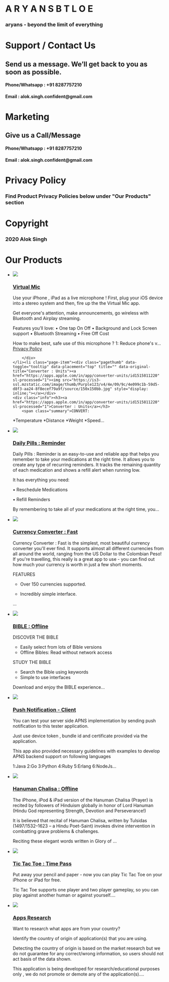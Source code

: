 <html>
<body>
<h1>A R Y A N S B T L O E</h1>
<h3>aryans - beyond the limit of everything</h3>
	
<div>
<h1>Support / Contact Us</h1>
<h2>Send us a message. We’ll get back to you as soon as possible.</h2>
<h4>Phone/Whatsapp  : +91 8287757210</h4>
<h4>Email           : alok.singh.confident@gmail.com</h4>
</div>
	
<div>
<h1>Marketing</h1>
<h2>Give us a Call/Message</h2>
<h4>Phone/Whatsapp  : +91 8287757210</h4>
<h4>Email           : alok.singh.confident@gmail.com</h4>
</div>

<div>
<h1>Privacy Policy</h1>
<h3>Find Product Privacy Policies below under "Our Products" section</h3>
</div>

<div>
<h1>Copyright</h1>
<h3>2020 Alok Singh</h3>
</div>

<h1>Our Products</h1>  
  <ul class="page-itemlist">
<li class="page-item"><div class="pagethumb" data-toggle="tooltip" data-placement="top" title="" data-original-title="Virtual Mic"><a href="https://apps.apple.com/in/app/virtual-mic/id1514011963" sl-processed="1"><img src="https://is5-ssl.mzstatic.com/image/thumb/Purple113/v4/95/3d/6d/953d6d78-8650-6fee-f734-1977f07a937a/source/150x150bb.jpg" style="display: inline;"></a></div>
	<div class="info"><h3><a href="https://apps.apple.com/in/app/virtual-mic/id1514011963" sl-processed="1">Virtual Mic</a></h3>
		<span class="summary">Use your iPhone , iPad as a live microphone !
First, plug your iOS device into a stereo system and then, fire up the the Virtual Mic app. 

Get everyone's attention, make announcements, go wireless with Bluetooth and Airplay streaming.


Features you’ll love:
• One tap On Off
• Background and Lock Screen support
• Bluetooth Streaming
• Free Off Cost

How to make best, safe use of this microphone ?
1: Reduce phone's v...</span>
<a href="https://aryansbtloe.github.io/com.aryansbtloe.privacy.microphone.ios/">Privacy Policy</a>

		</div>
	</li><li class="page-item"><div class="pagethumb" data-toggle="tooltip" data-placement="top" title="" data-original-title="Converter : Units"><a href="https://apps.apple.com/in/app/converter-units/id1515811220" sl-processed="1"><img src="https://is3-ssl.mzstatic.com/image/thumb/Purple123/v4/4e/09/9c/4e099c1b-59d5-d8f3-aa24-8f8ecef79a9f/source/150x150bb.jpg" style="display: inline;"></a></div>
	<div class="info"><h3><a href="https://apps.apple.com/in/app/converter-units/id1515811220" sl-processed="1">Converter : Units</a></h3>
		<span class="summary">CONVERT:

*Temperature
*Distance
*Weight
*Speed...</span>
		</div>
	</li><li class="page-item"><div class="pagethumb" data-toggle="tooltip" data-placement="top" title="" data-original-title="Daily Pills : Reminder"><a href="https://apps.apple.com/in/app/daily-pills-reminder/id1510203960" sl-processed="1"><img src="https://is4-ssl.mzstatic.com/image/thumb/Purple123/v4/0a/ce/01/0ace016f-a0cd-c068-1482-d24ce4ddfd7f/source/150x150bb.jpg" style="display: inline;"></a></div>
	<div class="info"><h3><a href="https://apps.apple.com/in/app/daily-pills-reminder/id1510203960" sl-processed="1">Daily Pills : Reminder</a></h3>
		<span class="summary">Daily Pills : Reminder is an easy-to-use and reliable app that helps you remember to take your medications at the right time. It allows you to create any type of recurring reminders. It tracks the remaining quantity of each medication and shows a refill alert when running low.


It has everything you need:


• Reschedule Medications

• Refill Reminders


By remembering to take all of your medications at the right time, you...</span>
		</div>
	</li><li class="page-item"><div class="pagethumb" data-toggle="tooltip" data-placement="top" title="" data-original-title="Currency Converter : Fast"><a href="https://apps.apple.com/in/app/currency-converter-fast/id1509291290" sl-processed="1"><img src="https://is3-ssl.mzstatic.com/image/thumb/Purple113/v4/7f/ce/e3/7fcee356-2bfc-125c-fabf-1c855774df2b/source/150x150bb.jpg" style="display: inline;"></a></div>
	<div class="info"><h3><a href="https://apps.apple.com/in/app/currency-converter-fast/id1509291290" sl-processed="1">Currency Converter : Fast</a></h3>
		<span class="summary">Currency Converter : Fast is the simplest, most beautiful currency converter you'll ever find. It supports almost all different currencies from all around the world, ranging from the US Dollar to the Colombian Peso! If you're travelling, this really is a great app to use - you can find out how much your currency is worth in just a few short moments.


FEATURES

- Over 150 currencies supported.

- Incredibly simple interface.

...</span>
		</div>
	</li><li class="page-item"><div class="pagethumb" data-toggle="tooltip" data-placement="top" title="" data-original-title="BIBLE : Offline"><a href="https://apps.apple.com/in/app/bible-offline/id1508795537" sl-processed="1"><img src="https://is3-ssl.mzstatic.com/image/thumb/Purple123/v4/83/6e/5e/836e5eff-29db-37ad-7da6-4e6382191d5a/source/150x150bb.jpg" style="display: inline;"></a></div>
	<div class="info"><h3><a href="https://apps.apple.com/in/app/bible-offline/id1508795537" sl-processed="1">BIBLE : Offline</a></h3>
		<span class="summary">DISCOVER THE BIBLE 

* Easily select from lots of Bible versions
* Offline Bibles: Read without network access

STUDY THE BIBLE

* Search the Bible using keywords
* Simple to use interfaces


Download and enjoy the BIBLE experience...</span>
		</div>
	</li><li class="page-item"><div class="pagethumb" data-toggle="tooltip" data-placement="top" title="" data-original-title="Push Notification - Client"><a href="https://apps.apple.com/in/app/push-notification-client/id1516378834" sl-processed="1"><img src="https://is3-ssl.mzstatic.com/image/thumb/Purple123/v4/f8/f3/a3/f8f3a372-e45f-dd3e-7d79-b687f13131cb/source/150x150bb.jpg" style="display: inline;"></a></div>
	<div class="info"><h3><a href="https://apps.apple.com/in/app/push-notification-client/id1516378834" sl-processed="1">Push Notification - Client</a></h3>
		<span class="summary">You can test your server side APNS implementation by sending push notification to this tester application. 

Just use device token , bundle id and certificate provided via the application.

This app also provided necessary guidelines with examples to develop APNS backend support on
following languages

1:Java
2:Go
3:Python
4:Ruby
5:Erlang
6:NodeJs...</span>
		</div>
	</li><li class="page-item"><div class="pagethumb" data-toggle="tooltip" data-placement="top" title="" data-original-title="Hanuman Chalisa : Offline"><a href="https://apps.apple.com/in/app/hanuman-chalisa-offline/id1509206340" sl-processed="1"><img src="https://is5-ssl.mzstatic.com/image/thumb/Purple123/v4/c2/10/8c/c2108c4b-3cf8-d504-1c3c-fa9a763e0bed/source/150x150bb.jpg" style="display: inline;"></a></div>
	<div class="info"><h3><a href="https://apps.apple.com/in/app/hanuman-chalisa-offline/id1509206340" sl-processed="1">Hanuman Chalisa : Offline</a></h3>
		<span class="summary">The iPhone, iPod &amp; iPad version of the Hanuman Chalisa (Prayer) is recited by followers of Hinduism globally in honor of Lord Hanuman (Hindu God representing Strength, Devotion and Perseverance!)


It is believed that recital of Hanuman Chalisa, written by Tulsidas (1497/1532–1623 – a Hindu Poet-Saint) invokes divine intervention in combatting grave problems &amp; challenges.


Reciting these elegant words written in Glory of ...</span>
		</div>
	</li><li class="page-item"><div class="pagethumb" data-toggle="tooltip" data-placement="top" title="" data-original-title="Tic Tac Toe : Time Pass"><a href="https://apps.apple.com/in/app/tic-tac-toe-time-pass/id1509555889" sl-processed="1"><img src="https://is2-ssl.mzstatic.com/image/thumb/Purple123/v4/e5/9b/27/e59b276a-1344-49b4-99a4-7ef384141a73/source/150x150bb.jpg" style="display: inline;"></a></div>
	<div class="info"><h3><a href="https://apps.apple.com/in/app/tic-tac-toe-time-pass/id1509555889" sl-processed="1">Tic Tac Toe : Time Pass</a></h3>
		<span class="summary">Put away your pencil and paper - now you can play Tic Tac Toe on your iPhone or iPad for free.

Tic Tac Toe supports one player and two player gameplay, so you can play against another human or against yourself....</span>
		</div>
	</li><li class="page-item"><div class="pagethumb" data-toggle="tooltip" data-placement="top" title="" data-original-title="Apps Research"><a href="https://apps.apple.com/in/app/apps-research/id1516187357" sl-processed="1"><img src="https://is4-ssl.mzstatic.com/image/thumb/Purple123/v4/24/db/47/24db470e-a94b-e8f9-e7dd-4978961141fb/source/150x150bb.jpg" style="display: inline;"></a></div>
	<div class="info"><h3><a href="https://apps.apple.com/in/app/apps-research/id1516187357" sl-processed="1">Apps Research</a></h3>
		<span class="summary">Want to research what apps are from your country?

Identify the country of origin of application(s) that you are using.

Detecting the country of origin is based on the market research but we do not guarantee for any correct/wrong information, so users should not act basis of the data shown.

This application is being developed for research/educational purposes only , we do not promote or demote any of the application(s)....</span>
		</div>
	</li></ul>
  
</body>
</html>
